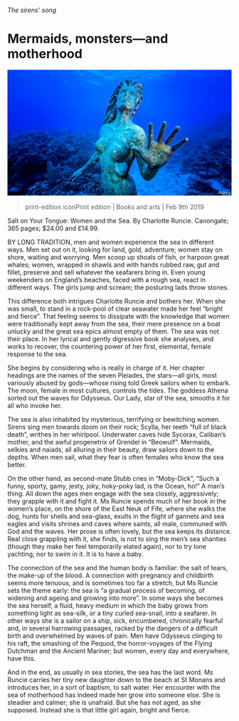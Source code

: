 ###### The sirens’ song

# Mermaids, monsters—and motherhood 

![image](images/20190209_BKP001_0.jpg) 

> print-edition iconPrint edition | Books and arts | Feb 9th 2019 

Salt on Your Tongue: Women and the Sea. By Charlotte Runcie. Canongate; 365 pages; $24.00 and £14.99. 

BY LONG TRADITION, men and women experience the sea in different ways. Men set out on it, looking for land, gold, adventure; women stay on shore, waiting and worrying. Men scoop up shoals of fish, or harpoon great whales; women, wrapped in shawls and with hands rubbed raw, gut and fillet, preserve and sell whatever the seafarers bring in. Even young weekenders on England’s beaches, faced with a rough sea, react in different ways. The girls jump and scream; the posturing lads throw stones. 

This difference both intrigues Charlotte Runcie and bothers her. When she was small, to stand in a rock-pool of clear seawater made her feel “bright and fierce”. That feeling seems to dissipate with the knowledge that women were traditionally kept away from the sea, their mere presence on a boat unlucky and the great sea epics almost empty of them. The sea was not their place. In her lyrical and gently digressive book she analyses, and works to recover, the countering power of her first, elemental, female response to the sea. 

She begins by considering who is really in charge of it. Her chapter headings are the names of the seven Pleiades, the stars—all girls, most variously abused by gods—whose rising told Greek sailors when to embark. The moon, female in most cultures, controls the tides. The goddess Athena sorted out the waves for Odysseus. Our Lady, star of the sea, smooths it for all who invoke her. 

The sea is also inhabited by mysterious, terrifying or bewitching women. Sirens sing men towards doom on their rock; Scylla, her teeth “full of black death”, writhes in her whirlpool. Underwater caves hide Sycorax, Caliban’s mother, and the awful progenetrix of Grendel in “Beowulf”. Mermaids, selkies and naiads, all alluring in their beauty, draw sailors down to the depths. When men sail, what they fear is often females who know the sea better. 

On the other hand, as second-mate Stubb cries in “Moby-Dick”, “Such a funny, sporty, gamy, jesty, joky, hoky-poky lad, is the Ocean, ho!” A man’s thing. All down the ages men engage with the sea closely, aggressively; they grapple with it and fight it. Ms Runcie spends much of her book in the women’s place, on the shore of the East Neuk of Fife, where she walks the dog, hunts for shells and sea-glass, exults in the flight of gannets and sea eagles and visits shrines and caves where saints, all male, communed with God and the waves. Her prose is often lovely, but the sea keeps its distance. Real close grappling with it, she finds, is not to sing the men’s sea shanties (though they make her feel temporarily elated again), nor to try lone yachting, nor to swim in it. It is to have a baby. 

The connection of the sea and the human body is familiar: the salt of tears, the make-up of the blood. A connection with pregnancy and childbirth seems more tenuous, and is sometimes too far a stretch, but Ms Runcie sets the theme early: the sea is “a gradual process of becoming, of widening and ageing and growing into more”. In some ways she becomes the sea herself, a fluid, heavy medium in which the baby grows from something light as sea-silk, or a tiny curled sea-snail, into a seafarer. In other ways she is a sailor on a ship, sick, encumbered, chronically fearful and, in several harrowing passages, racked by the dangers of a difficult birth and overwhelmed by waves of pain. Men have Odysseus clinging to his raft, the smashing of the Pequod, the horror-voyages of the Flying Dutchman and the Ancient Mariner; but women, every day and everywhere, have this. 

And in the end, as usually in sea stories, the sea has the last word. Ms Runcie carries her tiny new daughter down to the beach at St Monans and introduces her, in a sort of baptism, to salt water. Her encounter with the sea of motherhood has indeed made her grow into someone else. She is steadier and calmer; she is unafraid. But she has not aged, as she supposed. Instead she is that little girl again, bright and fierce. 

